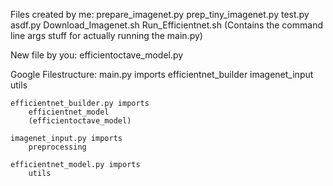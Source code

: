 Files created by me:
    prepare_imagenet.py
    prep_tiny_imagenet.py
    test.py
    asdf.py
    Download_Imagenet.sh
    Run_Efficientnet.sh (Contains the command line args stuff for actually running the main.py)

New file by you: efficientoctave_model.py

Google Filestructure:
    main.py imports
        efficientnet_builder
        imagenet_input
        utils
    
    efficientnet_builder.py imports
        efficientnet_model
        (efficientoctave_model)

    imagenet_input.py imports
        preprocessing
    
    efficientnet_model.py imports
        utils
